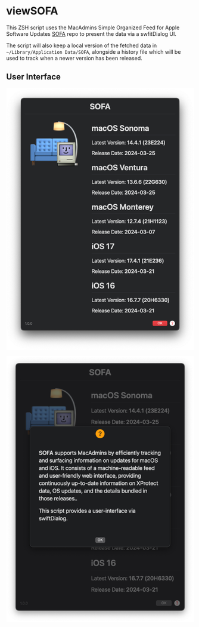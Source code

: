 # viewSOFA
This ZSH script uses the MacAdmins Simple Organized Feed for Apple Software Updates [SOFA](https://github.com/macadmins/sofa) repo to present the data via a swfitDialog UI.

The script will also keep a local version of the fetched data in `~/Library/Application Data/SOFA`, alongside a history file which will be used to track when a newer version has been released.

## User Interface
![Main View](https://github.com/BusyBread/viewSOFA/blob/main/images/viewSOFA-Main.png)

![Help View](https://github.com/BusyBread/viewSOFA/blob/main/images/viewSOFA-Help.png)
